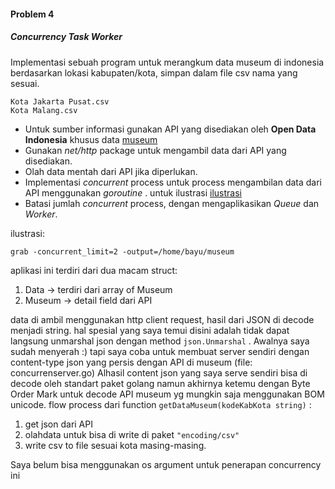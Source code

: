 #### Problem 4
##### Concurrency Task Worker

Implementasi sebuah program untuk merangkum data museum di indonesia berdasarkan lokasi kabupaten/kota, simpan dalam file csv nama yang sesuai.

```
Kota Jakarta Pusat.csv
Kota Malang.csv
``` 

* Untuk sumber informasi gunakan API yang disediakan oleh **Open Data Indonesia** khusus data [museum](http://data.go.id/dataset/museum-indonesia)
* Gunakan *net/http* package untuk mengambil data dari API yang disediakan.
* Olah data mentah dari API jika diperlukan.
* Implementasi *concurrent* process untuk process mengambilan data dari API menggunakan *goroutine* . untuk ilustrasi [ilustrasi](https://talks.golang.org/2012/concurrency.slide)
* Batasi jumlah *concurrent* process, dengan mengaplikasikan *Queue* dan *Worker*.

ilustrasi:
```
grab -concurrent_limit=2 -output=/home/bayu/museum 
```
aplikasi ini terdiri dari dua macam struct:
1. Data -> terdiri dari array of Museum
2. Museum -> detail field dari API

data di ambil menggunakan http client request, hasil dari JSON di decode menjadi string.
hal spesial yang saya temui disini adalah tidak dapat langsung unmarshal json dengan method ```json.Unmarshal``` .
Awalnya saya sudah menyerah :) tapi saya coba untuk membuat server sendiri dengan content-type json yang persis dengan API di museum (file: concurrenserver.go)
Alhasil content json yang saya serve sendiri bisa di decode oleh standart paket golang namun akhirnya ketemu dengan Byte Order Mark untuk decode API museum yg mungkin saja menggunakan BOM unicode.
flow process dari function ```getDataMuseum(kodeKabKota string)``` :
1. get json dari API
2. olahdata untuk bisa di write di paket ```"encoding/csv"```
3. write csv to file sesuai kota masing-masing.

Saya belum bisa menggunakan os argument untuk penerapan concurrency ini





